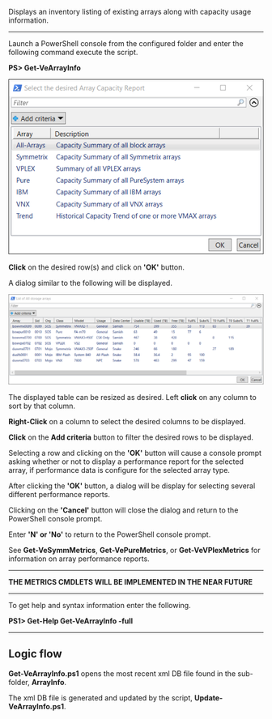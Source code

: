 Displays an inventory listing of existing arrays along with capacity usage information.
***
Launch a PowerShell console from the configured folder and enter the following command execute the script.

**PS> Get-VeArrayInfo**

[![ArrayInfo](images/ArrayCapacityReport.png)](images/ArrayCapacityReport.png)

**Click** on the desired row(s) and click on **'OK'** button.

A dialog similar to the following will be displayed.

[![ArrayInfo](images/AllStorageArrays.png)](images/AllStorageArrays.png)

The displayed table can be resized as desired. Left **click** on any column to sort by that column.

**Right-Click** on a column to select the desired columns to be displayed.

**Click** on the **Add criteria** button to filter the desired rows to be displayed.

Selecting a row and clicking on the **'OK'** button will cause a console prompt asking
whether or not to display a performance report for the selected array, if performance data is configure for the selected array type.

After clicking the **'OK'** button, a dialog will be display for selecting several different performance reports.

Clicking on the **'Cancel'** button will close the dialog and return to the PowerShell console prompt.


Enter **'N' or 'No'** to return to the PowerShell console prompt.

See **Get-VeSymmMetrics**, **Get-VePureMetrics**, or **Get-VeVPlexMetrics** for information on array performance reports.

***

**THE METRICS CMDLETS WILL BE IMPLEMENTED IN THE NEAR FUTURE**

***

To get help and syntax information enter the following.

**PS1> Get-Help Get-VeArrayInfo -full**

***

## Logic flow

**Get-VeArrayInfo.ps1** opens the most recent xml DB file found in the sub-folder, **ArrayInfo**.

The xml DB file is generated and updated by the script, **Update-VeArrayInfo.ps1**.